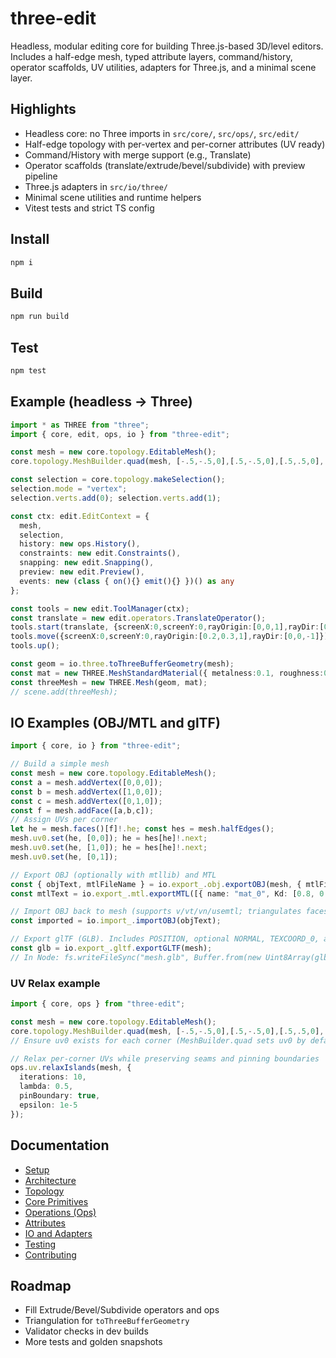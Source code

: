 # three-edit

Headless, modular editing core for building Three.js-based 3D/level editors. Includes a half-edge mesh, typed attribute layers, command/history, operator scaffolds, UV utilities, adapters for Three.js, and a minimal scene layer.

## Highlights
- Headless core: no Three imports in `src/core/`, `src/ops/`, `src/edit/`
- Half-edge topology with per-vertex and per-corner attributes (UV ready)
- Command/History with merge support (e.g., Translate)
- Operator scaffolds (translate/extrude/bevel/subdivide) with preview pipeline
- Three.js adapters in `src/io/three/`
- Minimal scene utilities and runtime helpers
- Vitest tests and strict TS config

## Install
```sh
npm i
```

## Build
```sh
npm run build
```

## Test
```sh
npm test
```

## Example (headless → Three)
```ts
import * as THREE from "three";
import { core, edit, ops, io } from "three-edit";

const mesh = new core.topology.EditableMesh();
core.topology.MeshBuilder.quad(mesh, [-.5,-.5,0],[.5,-.5,0],[.5,.5,0],[-.5,.5,0]);

const selection = core.topology.makeSelection();
selection.mode = "vertex";
selection.verts.add(0); selection.verts.add(1);

const ctx: edit.EditContext = {
  mesh,
  selection,
  history: new ops.History(),
  constraints: new edit.Constraints(),
  snapping: new edit.Snapping(),
  preview: new edit.Preview(),
  events: new (class { on(){} emit(){} })() as any
};

const tools = new edit.ToolManager(ctx);
const translate = new edit.operators.TranslateOperator();
tools.start(translate, {screenX:0,screenY:0,rayOrigin:[0,0,1],rayDir:[0,0,-1]});
tools.move({screenX:0,screenY:0,rayOrigin:[0.2,0.3,1],rayDir:[0,0,-1]});
tools.up();

const geom = io.three.toThreeBufferGeometry(mesh);
const mat = new THREE.MeshStandardMaterial({ metalness:0.1, roughness:0.8 });
const threeMesh = new THREE.Mesh(geom, mat);
// scene.add(threeMesh);
```

## IO Examples (OBJ/MTL and glTF)

```ts
import { core, io } from "three-edit";

// Build a simple mesh
const mesh = new core.topology.EditableMesh();
const a = mesh.addVertex([0,0,0]);
const b = mesh.addVertex([1,0,0]);
const c = mesh.addVertex([0,1,0]);
const f = mesh.addFace([a,b,c]);
// Assign UVs per corner
let he = mesh.faces()[f]!.he; const hes = mesh.halfEdges();
mesh.uv0.set(he, [0,0]); he = hes[he]!.next;
mesh.uv0.set(he, [1,0]); he = hes[he]!.next;
mesh.uv0.set(he, [0,1]);

// Export OBJ (optionally with mtllib) and MTL
const { objText, mtlFileName } = io.export_.obj.exportOBJ(mesh, { mtlFileName: "example.mtl" });
const mtlText = io.export_.mtl.exportMTL([{ name: "mat_0", Kd: [0.8, 0.8, 0.8] }]);

// Import OBJ back to mesh (supports v/vt/vn/usemtl; triangulates faces)
const imported = io.import_.importOBJ(objText);

// Export glTF (GLB). Includes POSITION, optional NORMAL, TEXCOORD_0, and TANGENT (VEC4)
const glb = io.export_.gltf.exportGLTF(mesh);
// In Node: fs.writeFileSync("mesh.glb", Buffer.from(new Uint8Array(glb)));
```

### UV Relax example

```ts
import { core, ops } from "three-edit";

const mesh = new core.topology.EditableMesh();
core.topology.MeshBuilder.quad(mesh, [-.5,-.5,0],[.5,-.5,0],[.5,.5,0],[-.5,.5,0]);
// Ensure uv0 exists for each corner (MeshBuilder.quad sets uv0 by default)

// Relax per-corner UVs while preserving seams and pinning boundaries
ops.uv.relaxIslands(mesh, {
  iterations: 10,
  lambda: 0.5,
  pinBoundary: true,
  epsilon: 1e-5
});
```

## Documentation

- [Setup](docs/SETUP.md)
- [Architecture](docs/ARCHITECTURE.md)
- [Topology](docs/TOPOLOGY.md)
- [Core Primitives](docs/PRIMITIVES.md)
- [Operations (Ops)](docs/OPS.md)
- [Attributes](docs/ATTRIBUTES.md)
- [IO and Adapters](docs/IO.md)
- [Testing](docs/TESTING.md)
- [Contributing](docs/CONTRIBUTING.md)

## Roadmap
- Fill Extrude/Bevel/Subdivide operators and ops
- Triangulation for `toThreeBufferGeometry`
- Validator checks in dev builds
- More tests and golden snapshots
